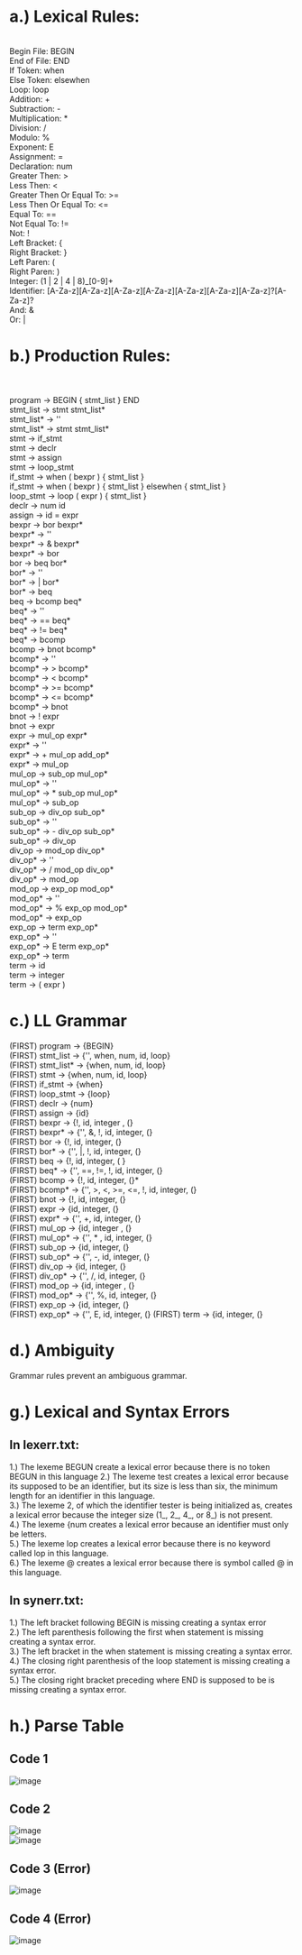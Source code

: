 # a.) Lexical Rules: <br />
 <br />Begin File: BEGIN <br />
End of File: END <br />
If Token: when <br />
Else Token: elsewhen  <br />
Loop: loop <br />
Addition: + <br />
Subtraction: - <br />
Multiplication: * <br />
Division: / <br />
Modulo: % <br /> 
Exponent: E <br />
Assignment: = <br />
Declaration: num <br />
Greater Then: > <br />
Less Then: < <br />
Greater Then Or Equal To: >= <br />
Less Then Or Equal To: <= <br />
Equal To: == <br />
Not Equal To: != <br />
Not: ! <br />
Left Bracket: { <br />
Right Bracket: } <br />
Left Paren: ( <br />
Right Paren: ) <br />
Integer: (1 | 2 | 4 | 8)_[0-9]+ <br />
Identifier: [A-Za-z][A-Za-z][A-Za-z][A-Za-z][A-Za-z][A-Za-z][A-Za-z]?[A-Za-z]? <br />
And: & <br />
Or: | <br />

# b.) Production Rules: <br /> <br />
program -> BEGIN { stmt_list } END <br />
stmt_list -> stmt stmt_list* <br />
stmt_list* -> ''  <br />
stmt_list* -> stmt stmt_list* <br />
stmt -> if_stmt <br />
stmt -> declr <br />
stmt -> assign <br />
stmt -> loop_stmt <br />
if_stmt -> when ( bexpr ) { stmt_list } <br />
if_stmt -> when ( bexpr ) { stmt_list } elsewhen { stmt_list } <br />
loop_stmt -> loop ( expr ) { stmt_list } <br />
declr -> num id <br />
assign -> id = expr <br />
bexpr -> bor bexpr* <br />
bexpr* -> '' <br />
bexpr* -> & bexpr* <br />
bexpr* -> bor <br />
bor -> beq bor* <br />
bor* -> '' <br />
bor* -> | bor* <br />
bor* -> beq <br />
beq -> bcomp beq* <br />
beq* -> '' <br />
beq* -> == beq* <br />
beq* -> != beq* <br />
beq* -> bcomp <br />
bcomp -> bnot bcomp* <br />
bcomp* -> '' <br />
bcomp* -> > bcomp* <br />
bcomp* -> < bcomp* <br />
bcomp* -> >= bcomp* <br />
bcomp* -> <= bcomp* <br />
bcomp* -> bnot <br />
bnot -> ! expr <br />
bnot -> expr <br />
expr -> mul_op expr* <br />
expr* -> '' <br />
expr* -> + mul_op add_op* <br />
expr* -> mul_op <br />
mul_op -> sub_op mul_op* <br />
mul_op* -> '' <br />
mul_op* -> * sub_op mul_op* <br />
mul_op* -> sub_op <br />
sub_op -> div_op sub_op* <br />
sub_op* -> '' <br />
sub_op* -> - div_op sub_op* <br /> 
sub_op* -> div_op <br />
div_op -> mod_op div_op* <br />
div_op* -> '' <br />
div_op* -> / mod_op div_op* <br />
div_op* -> mod_op <br />
mod_op -> exp_op mod_op* <br />
mod_op* -> '' <br />
mod_op* -> % exp_op mod_op* <br />
mod_op* -> exp_op <br />
exp_op -> term exp_op* <br />
exp_op* -> '' <br />
exp_op* -> E term exp_op* <br />
exp_op* -> term <br />
term -> id <br />
term -> integer <br />
term -> ( expr ) <br />

# c.) LL Grammar <br />
(FIRST) program -> {BEGIN} <br />
(FIRST) stmt_list -> {'', when, num, id, loop} <br />
(FIRST) stmt_list* -> {when, num, id, loop} <br />
(FIRST) stmt -> {when, num, id, loop} <br />
(FIRST) if_stmt -> {when} <br />
(FIRST) loop_stmt -> {loop} <br />
(FIRST) declr -> {num} <br />
(FIRST) assign -> {id} <br />
(FIRST) bexpr -> {!, id, integer , (} <br />
(FIRST) bexpr* -> {'', &, !, id, integer, (} <br />
(FIRST) bor -> {!, id, integer, (} <br />
(FIRST) bor* -> {'', |, !, id, integer, (} <br />
(FIRST) beq -> {!, id, integer, ( } <br />
(FIRST) beq* -> {'', ==, !=, !,  id, integer, (} <br />
(FIRST) bcomp -> {!, id, integer, (}* <br />
(FIRST) bcomp* -> {'', >, <, >=, <=, !, id, integer, (} <br />
(FIRST) bnot -> {!, id, integer, (} <br />
(FIRST) expr -> {id, integer, (} <br />
(FIRST) expr* -> {'', +, id, integer, (} <br />
(FIRST) mul_op -> {id, integer , (} <br />
(FIRST) mul_op* -> {'', \* , id, integer, (} <br />
(FIRST) sub_op -> {id, integer, (} <br />
(FIRST) sub_op* -> {'', -, id, integer, (} <br />
(FIRST) div_op -> {id, integer, (} <br />
(FIRST) div_op* -> {'', /, id, integer, (} <br />
(FIRST) mod_op -> {id, integer , (} <br />
(FIRST) mod_op* -> {'', %, id, integer, (} <br />
(FIRST) exp_op -> {id, integer, (} <br />
(FIRST) exp_op* -> {'', E, id, integer, (} <bIn lexerr.txt:
                                                r />
(FIRST) term -> {id, integer, (} <br />

# d.) Ambiguity <br />
Grammar rules prevent an ambiguous grammar. <br />


# g.) Lexical and Syntax Errors <br />
## In lexerr.txt: <br />
1.) The lexeme BEGUN create a lexical error because there is no token BEGUN in this language
2.) The lexeme test creates a lexical error because its supposed to be an identifier, but its size is less than six, the minimum length for an identifier in this language. <br />
3.) The lexeme 2, of which the identifier tester is being initialized as, creates a lexical error because the integer size (1_, 2_, 4_, or 8_) is not present. <br />
4.) The lexeme {num creates a lexical error because an identifier must only be letters. <br />
5.) The lexeme lop creates a lexical error because there is no keyword called lop in this language. <br />
6.) The lexeme @ creates a lexical error because there is symbol called @ in this language. <br />
## In synerr.txt: <br />
1.) The left bracket following BEGIN is missing creating a syntax error <br />
2.) The left parenthesis following the first when statement is missing creating a syntax error. <br />
3.) The left bracket in the when statement is missing creating a syntax error. <br />
4.) The closing right parenthesis of the loop statement is missing creating a syntax error. <br />
5.) The closing right bracket preceding where END is supposed to be is missing creating a syntax error. <br />

# h.) Parse Table <br />
## Code 1 <br />
![image](https://user-images.githubusercontent.com/118642356/202885674-97f092e2-00ba-4f3a-89e5-a732b9962583.png) <br />
## Code 2 <br />
![image](https://user-images.githubusercontent.com/118642356/202885732-18b05e4c-cb98-419e-817a-4b50c6da8df5.png) <br />
![image](https://user-images.githubusercontent.com/118642356/202885742-b078958f-68e6-43c2-b238-7473e4c7b8e8.png) <br />
## Code 3 (Error) <br />
![image](https://user-images.githubusercontent.com/118642356/202885771-09b1c2a0-e3f8-407b-a716-c3212b76e8e5.png) <br />
## Code 4 (Error) <br />
![image](https://user-images.githubusercontent.com/118642356/202885786-561e546d-d251-4ef4-9af2-d99f3baf72b0.png) <br />



